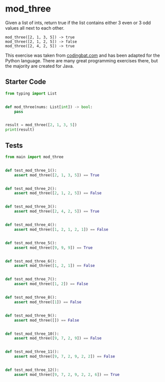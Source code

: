 # mod_three





Given a list of ints, return true if the list contains either 3 even or 3 odd values all next to each other.

```
mod_three([2, 1, 3, 5]) -> true
mod_three([2, 1, 2, 5]) -> false
mod_three([2, 4, 2, 5]) -> true
```

This exercise was taken from [codingbat.com](https://codingbat.com/prob/p159979) and has been adapted for the Python language. There are many great programming exercises there, but the majority are created for Java.

## Starter Code
```python
from typing import List


def mod_three(nums: List[int]) -> bool:
    pass


result = mod_three([2, 1, 3, 5])
print(result)
```

## Tests
```python
from main import mod_three


def test_mod_three_1():
    assert mod_three([2, 1, 3, 5]) == True


def test_mod_three_2():
    assert mod_three([2, 1, 2, 5]) == False


def test_mod_three_3():
    assert mod_three([2, 4, 2, 5]) == True


def test_mod_three_4():
    assert mod_three([1, 2, 1, 2, 1]) == False


def test_mod_three_5():
    assert mod_three([9, 9, 9]) == True


def test_mod_three_6():
    assert mod_three([1, 2, 1]) == False


def test_mod_three_7():
    assert mod_three([1, 2]) == False


def test_mod_three_8():
    assert mod_three([1]) == False


def test_mod_three_9():
    assert mod_three([]) == False


def test_mod_three_10():
    assert mod_three([9, 7, 2, 9]) == False


def test_mod_three_11():
    assert mod_three([9, 7, 2, 9, 2, 2]) == False


def test_mod_three_12():
    assert mod_three([9, 7, 2, 9, 2, 2, 6]) == True
```
